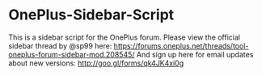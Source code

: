 OnePlus-Sidebar-Script
======================

This is a sidebar script for the OnePlus forum.
Please view the official sidebar thread by @sp99 here: https://forums.oneplus.net/threads/tool-oneplus-forum-sidebar-mod.208545/
And sign up here for email updates about new versions: http://goo.gl/forms/qk4JK4xi0g
